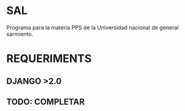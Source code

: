 # SAL
Programa para la materia PPS de la Universidad nacional de general sarmiento.

# REQUERIMENTS
## DJANGO >2.0
## TODO: COMPLETAR
